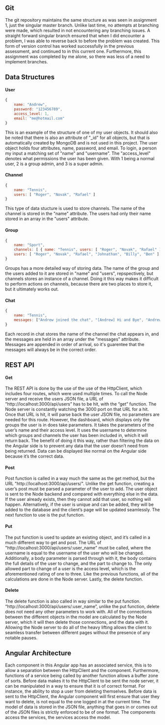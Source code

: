## Git
The git repository maintains the same structure as was seen in assignment 1, just the singular master branch. Unlike last time, no attempts at branching were made, which resulted in not encountering any branching issues. A straight forward singular branch ensured that when I did encounter a problem, I was able to reverse back to before the problem was created. This form of version control has worked successfully in the previous assessment, and continued to in this current one. Furthermore, this assignment was completed by me alone, so there was less of a need to implement branches.

## Data Structures
#### User
```javascript
{
    name: "Andrew",
    password: "123456789",
    access_level: 1,
    email: "me@hotmail.com"
}
```
This is an example of the structure of one of my user objects. It should also be noted that there is also an attribute of "_id" for all objects, but that is automatically created by MongoDB and is not used in this project. The user object holds four attributes, name, password, and email. To login, a person my input a matching set of "name" and "username". The "access_level" denotes what permissions the user has been given. With 1 being a normal user, 2 is a group admin, and 3 is a super admin.

#### Channel
```javascript
{
    name: "Tennis",
    users: [ "Roger", "Novak", "Rafael" ]
}
```
This type of data stucture is used to store channels. The name of the channel is stored in the "name" attribute. The users had only their name stored in an array in the "users" attribute.

#### Group
```javascript
{
    name: "Sport",
    channels: [ { name: "Tennis", users: [ "Roger", "Novak", "Rafael" ] }, { name: "Rubgy League", users: [ "Johnathan", "Billy", "Ben" ] } ],
    users: [ "Roger", "Novak", "Rafael", "Johnathan", "Billy", "Ben" ]
}
```
Groups has a more detailed way of storing data. The name of the group and the users added to it are stored in "name" and "users", repspectively, but channels stores an instance of a channel. Doing it this way makes it difficult to perform actions on channels, because there are two places to store it, but it ultimately works out.

#### Chat
```javascript
{
    name: "Tennis",
    messages: ["Andrew joined the chat", "[Andrew] Hi and Bye", "Andrew left the chat"]
}
```
Each record in chat stores the name of the channel the chat appears in, and the messages are held in an array under the "messages" attribute. Messages are appended in order of arrival, so it's guarentee that the messages will always be in the correct order.


## REST API
#### Get
The REST API is done by the use of the use of the HttpClient, which includes four routes, which were used multiple times. To call the Node server and receive the users JSON file, a URL of ”http://localhost:3000/api/users” has to be hit, with the “get” function. The Node server is constantly watching the 3000 port on that URL for a hit. Once that URL is hit, it will parse back the user JSON file, no parameters are needed for this route. However, the dashboard, which displays only the groups the user is in does take parameters. It takes the parameters of the user’s name and their access level. It uses the username to determine which groups and channels the user has been included in, which it will return back. The benefit of doing it this way, rather than filtering the data on the Angular side is to prevent any data that the user doesn’t need from being returned. Data can be displayed like normal on the Angular side because it’s the correct data.

#### Post
Post function is called in a way much the same as the get method, but the URL "http://localhost:3000/api/users/". Unlike the get function, creating a user’s post must be parsed a parameter of the user to add. The user object is sent to the Node backend and compared with everything else in the data. If the user already exists, then they cannot add that user, so nothing will happen. Alternatively, if the user is unique and can be added, they will be added to the database and the client’s page will be updated seamlessly. The next function to use is the put function.

#### Put
The put function is used to update an existing object, and it’s called in a much different way to get and post. The URL of "http://localhost:3000/api/users/:user_name" must be called, where the username is equal to the username of the user who will be changed. Additionally, a body parameter is parsed through with it, the body contains the full details of the user to change, and the part to change to. The only allowed part to change of a user is the access level, which is the aforementioned rating of one to three. Like the previous functions, all of the calculations are done in the Node server. Lastly, the delete function.

#### Delete
The delete function is also called in way similar to the put function. “http://localhost:3000/api/users/:user_name”, unlike the put function, delete does not need any other parameters to work with. All of the connections between the different objects in the model are calculated by the Node server, which it will then delete those connections, and the data with it. Allowing the Node server to do all of the heavy lifting allows the client to seamless transfer between different pages without the presence of any notable pauses.

## Angular Architecture
Each component in this Angular app has an associated service, this is to allow a separation between the HttpClient and the component. Furthermore, functions of a service being called by another function allows a buffer zone of sorts. Before data makes it to the HttpClient to be sent the node server, it can be manipulated in a way to ensure that it is of correct format. For instance, the ability to stop a user from deleting themselves. Before data is sent to the HttpClient, the Angular component will first ensure that user they want to delete, is not equal to the one logged in at the current time. The model of data is stored in the JSON file, anything that goes in or comes out of the JSON files is strictly enforced to be of one format. The components access the services, the services access the model.